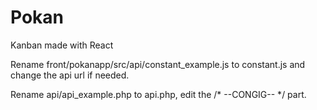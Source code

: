 # Pokan

Kanban made with React

Rename front/pokanapp/src/api/constant_example.js to constant.js and change the api url if needed.

Rename api/api_example.php to api.php, edit the /* --CONGIG-- */ part.

